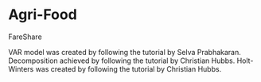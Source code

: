 # Agri-Food
FareShare

VAR model was created by following the tutorial by Selva Prabhakaran.
Decomposition achieved by following the tutorial by Christian Hubbs.
Holt-Winters was created by following the tutorial by Christian Hubbs.





